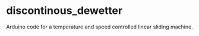 discontinous_dewetter
=====================

Arduino code for a temperature and speed controlled linear sliding machine.
